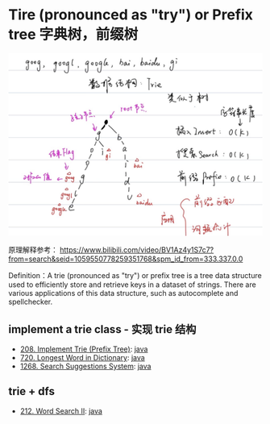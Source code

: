 # Tire (pronounced as "try") or Prefix tree 字典树，前缀树

![alt_text](./images/trie_data_structure.jpg)

原理解释参考：
https://www.bilibili.com/video/BV1Az4y1S7c7?from=search&seid=1059550778259351768&spm_id_from=333.337.0.0

Definition：A trie (pronounced as "try") or prefix tree is a tree data structure used to efficiently store and retrieve keys in a dataset of strings. There are various applications of this data structure, such as autocomplete and spellchecker.

## implement a trie class - 实现 trie 结构

- [208. Implement Trie (Prefix Tree)](https://leetcode.com/problems/implement-trie-prefix-tree/):
  [java](/solution_java/0208_Implement_Trie.java)
- [720. Longest Word in Dictionary](https://leetcode.com/problems/longest-word-in-dictionary/):
  [java](/solution_java/0720_Longest_Word_in_Dictionary.java)
- [1268. Search Suggestions System](https://leetcode.com/problems/search-suggestions-system/):
  [java](/solution_java/1268_Search_Suggestions_System.md)

## trie + dfs

- [212. Word Search II](https://leetcode.com/problems/word-search-ii/):
  [java](/solution_java/0212_Word_Search_II.java)
